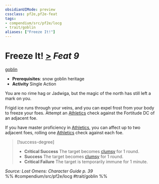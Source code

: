```yaml
---
obsidianUIMode: preview
cssclass: pf2e,pf2e-feat
tags:
- compendium/src/pf2e/locg
- trait/goblin
aliases: ["Freeze It!"]
---
```

# Freeze It!  [>](rules/core-rulebook/chapter-9-playing-the-game.md#Actions "Single Action") *Feat 9*  
[goblin](rules/traits/goblin.md "Goblin Ancestry & Heritage Trait")  

- **Prerequisites**: snow goblin heritage
- **Activity** Single Action

You are no rime hag or Jadwiga, but the magic of the north has still left a mark on you.

Frigid ice runs through your veins, and you can expel frost from your body to freeze your foes. Attempt an [Athletics](compendium/skills.md#Athletics) check against the Fortitude DC of an adjacent foe.

If you have master proficiency in [Athletics](compendium/skills.md#Athletics), you can affect up to two adjacent foes, rolling one [Athletics](compendium/skills.md#Athletics) check against each foe.

> [!success-degree] 
> - **Critical Success** The target becomes [clumsy](rules/conditions.md#Clumsy) for 1 round.
> - **Success** The target becomes [clumsy](rules/conditions.md#Clumsy) for 1 round.
> - **Critical Failure** The target is temporarily immune for 1 minute.

*Source: Lost Omens: Character Guide p. 39*  
%% #compendium/src/pf2e/locg #trait/goblin %%